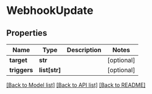 # WebhookUpdate

## Properties
Name | Type | Description | Notes
------------ | ------------- | ------------- | -------------
**target** | **str** |  | [optional] 
**triggers** | **list[str]** |  | [optional] 

[[Back to Model list]](../README.md#documentation-for-models) [[Back to API list]](../README.md#documentation-for-api-endpoints) [[Back to README]](../README.md)


